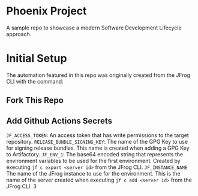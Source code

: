 # Phoenix Project
A sample repo to showcase a modern Software Development Lifecycle approach.

# Initial Setup
The automation featured in this repo was originally created from the JFrog CLI with the command:

## Fork This Repo
## Add Github Actions Secrets
`JF_ACCESS_TOKEN`: An access token that has write permissions to the target repository.
`RELEASE_BUNDLE_SIGNING_KEY`: The name of the GPG Key to use for signing release bundles. This name is created when adding a GPG Key to Artifactory.
`JF_ENV_1`: The base64 encoded string that represents the environment variables to be used for the first environment.  Created by executing `jf c export <server id>` from the JFrog CLI. 
`JF_INSTANCE_NAME` The name of the JFrog instance to use for the environment.  This is the name of the server created when executing `jf c add <server id>` from the JFrog CLI.
3
